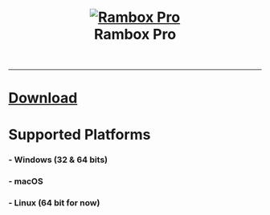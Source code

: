 <h1 align="center">
  <br>
  <a href="http://rambox.pro"><img src="https://rambox.pro/images/logo/256x256.png" alt="Rambox Pro"></a>
  <br>
  Rambox Pro
  <br>
  <br>
</h1>
<hr />

# [Download](https://github.com/ramboxapp/download/releases/download/latest)

# Supported Platforms

### - Windows (32 & 64 bits)
### - macOS
### - Linux (64 bit for now)
